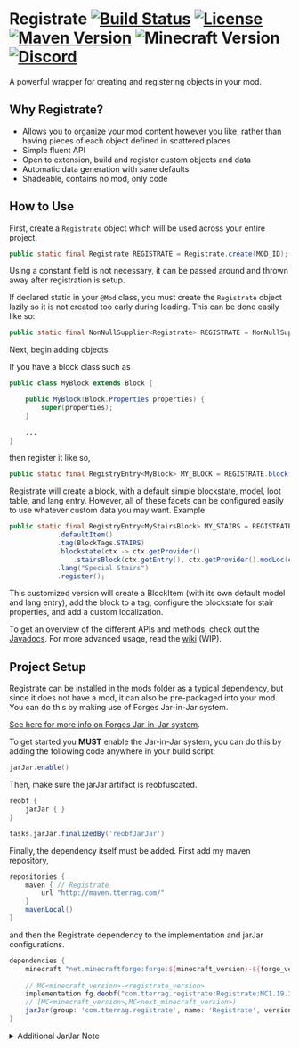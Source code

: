 # Registrate [![Build Status](https://img.shields.io/jenkins/build?jobUrl=https%3A%2F%2Fci.tterrag.com%2Fjob%2FRegistrate%2Fjob%2F1.18%2F)](https://ci.tterrag.com/job/Registrate/job/1.18) [![License](https://img.shields.io/github/license/tterrag1098/Registrate?cacheSeconds=36000)](https://www.tldrlegal.com/l/mpl-2.0) [![Maven Version](https://img.shields.io/maven-metadata/v?metadataUrl=https%3A%2F%2Fmaven.tterrag.com%2Fcom%2Ftterrag%2Fregistrate%2FRegistrate%2Fmaven-metadata.xml)](https://maven.tterrag.com/com/tterrag/registrate/Registrate) ![Minecraft Version](https://img.shields.io/badge/minecraft-1.18.2-blue) [![Discord](https://img.shields.io/discord/175740881389879296?label=discord&logo=discord&color=7289da)](https://discord.gg/gZqYcEj)

A powerful wrapper for creating and registering objects in your mod.

## Why Registrate?

- Allows you to organize your mod content however you like, rather than having pieces of each object defined in scattered places
- Simple fluent API
- Open to extension, build and register custom objects and data
- Automatic data generation with sane defaults
- Shadeable, contains no mod, only code

## How to Use

First, create a `Registrate` object which will be used across your entire project.

```java
public static final Registrate REGISTRATE = Registrate.create(MOD_ID);
```

Using a constant field is not necessary, it can be passed around and thrown away after registration is setup.

If declared static in your `@Mod` class, you must create the `Registrate` object lazily so it is not created too early during loading. This can be done easily like so:

```java
public static final NonNullSupplier<Registrate> REGISTRATE = NonNullSupplier.lazy(() -> Registrate.create(MOD_ID));
```

Next, begin adding objects.

If you have a block class such as

```java
public class MyBlock extends Block {

    public MyBlock(Block.Properties properties) {
        super(properties);
    }
    
    ...
}
```

then register it like so,

```java
public static final RegistryEntry<MyBlock> MY_BLOCK = REGISTRATE.block("my_block", MyBlock::new).register();
```

Registrate will create a block, with a default simple blockstate, model, loot table, and lang entry. However, all of these facets can be configured easily to use whatever custom data you may want. Example:

```java
public static final RegistryEntry<MyStairsBlock> MY_STAIRS = REGISTRATE.block("my_block", MyStairsBlock::new)
            .defaultItem()
            .tag(BlockTags.STAIRS)
            .blockstate(ctx -> ctx.getProvider()
                .stairsBlock(ctx.getEntry(), ctx.getProvider().modLoc(ctx.getName())))
            .lang("Special Stairs")
            .register();
```

This customized version will create a BlockItem (with its own default model and lang entry), add the block to a tag, configure the blockstate for stair properties, and add a custom localization.

To get an overview of the different APIs and methods, check out the [Javadocs](https://ci.tterrag.com/job/Registrate/job/1.16/javadoc/). For more advanced usage, read the [wiki](https://github.com/tterrag1098/Registrate/wiki) (WIP).

## Project Setup

Registrate can be installed in the mods folder as a typical dependency, but since it does not have a mod, it can also be pre-packaged into your mod. You can do this by making use of Forges Jar-in-Jar system.

[See here for more info on Forges Jar-in-Jar system](https://forge.gemwire.uk/wiki/Jar-in-jar).

To get started you **MUST** enable the Jar-in-Jar system, you can do this by adding the following code anywhere in your build script:

```gradle
jarJar.enable()
```

Then, make sure the jarJar artifact is reobfuscated.

```groovy
reobf {
    jarJar { }
}

tasks.jarJar.finalizedBy('reobfJarJar')
```

Finally, the dependency itself must be added. First add my maven repository,

```groovy
repositories {
    maven { // Registrate
        url "http://maven.tterrag.com/"
    }
    mavenLocal()
}
```

and then the Registrate dependency to the implementation and jarJar configurations.

```groovy
dependencies {
    minecraft "net.minecraftforge:forge:${minecraft_version}-${forge_version}" // This should alread
    
    // MC<minecraft_version>-<registrate_version>
    implementation fg.deobf("com.tterrag.registrate:Registrate:MC1.19.3-1.1.6")
    // [MC<minecraft_version>,MC<next_minecraft_version>)
    jarJar(group: 'com.tterrag.registrate', name: 'Registrate', version: "[MC1.19.3,MC1.20)")
}
```
<details>

<summary>Additional JarJar Note</summary>

By default the jar containing your mod & registrate will have a `-all` suffix and the normal jar file will not contain registrate.
You would want to share around this `-all` jar, as that contains registrate and any other libs you have pre-packaged.

You can change this though with the following code, this changes the `-all` jar to no longer have a suffix, and the default main jar to be given a `-slim` suffix.
Essentially swapping the 2 jars [_you now would want to share the jar with no suffix appended_].

```groovy
tasks.jarJar.configure {
    // remove '-all' from jarJar jar file
	classifier ''
}

jar {
    // this now conflicts with jarJar as filenames are the same
    // append a `-slim` to this jar, as this jar contains no pre-packaged libs
    classifier 'slim'
}
```

</details>
